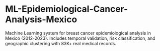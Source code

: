 # ML-Epidemiological-Cancer-Analysis-Mexico
Machine Learning system for breast cancer epidemiological analysis in Mexico (2012-2023). Includes temporal validation, risk classification, and geographic clustering with 83K+ real medical records.
